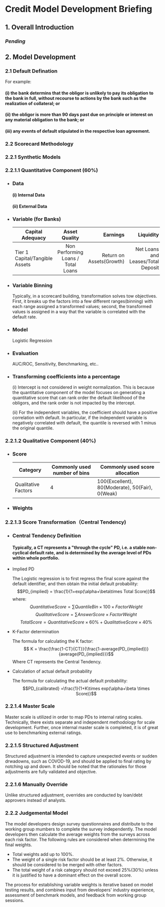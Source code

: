 
# Credit Model Development Briefing

## 1. Overall Introduction

###  *Pending*

## 2. Model Development 
### 2.1 Default Defination
For example: 

#### (i) the bank determins that the obligor is unlikely to pay its obligation to the bank in full, without recourse to actions by the bank such as the realization of collateral; or

#### (ii) the obligor is more than 90 days past due on principle or interest on any material obligation to the bank; or

#### (iii) any events of default stipulated in the respective loan agreement.
### 2.2 Scorecard Methodology
### 2.2.1 Synthetic Models
### 2.2.1.1 Quantitative Component (**60**%)
 - ### Data
    #### (i) Internal Data
    
    #### (ii) External Data
 -  ### Variable (for Banks)
    |Capital Adequacy  | Asset Quality| Earnings| Liquidity | Management | 
    | ------------- |:-------------:| -----:| ---: | ---: |
    | Tier 1 Capital/Tangible Assets     | Non Performing Loans / Total Loans | Return on Assets(Growth) | Net Loans and Leases/Total Deposit| Total Interest Expense/Total Interest Income
- ### Variable Binning
    Typically, in a scorecard building, transformation solves tow objectives. First, it breaks up the factors into a few different ranges(binning) with each range assigned a transformed values; second, the transformed values is assigned in a way that the variable is correlated with the default rate.
 -  ### Model
     Logistic Regression
 -  ### Evaluation
    AUC/ROC, Sensitivity, Benchmarking, etc..
- ### Transforming coefficients into a percentage
    (i) Intercept is not considered in weight normalization. This is because the quantitative component of the model focuses on generating a quantitative score that can rank order the default likelihood of the obligors, and the rank order is not impacted by the intercept.
    
    (ii) For the independent variables, the coefficient should have a positive correlation with default. In particular, if the independent variable is negatively correlated  with default, the quantile is reversed with 1 minus the original quantile.
### 2.2.1.2 Qualitative Component (**40**%)
-  ### Score
    |Category | Commonly used number of bins | Commonly used score allocation|
    | ---| ---| ---|
    |Qualitative Factors| 4 | 100(Excellent), 80(Moderate), 50(Fair), 0(Weak)|

-  ### Weights

### 2.2.1.3 Score Transformation（Central Tendency) 
-  ### Central Tendency Definition
    #### Typically, a CT represents a "through the cycle" PD, i.e. a stable non-cyclical default rate, and is determined by the average level of PDs within whole portfolio.
- Implied PD
  
  The Logistic regression is to first regress the final score against the default identifier, and then obtain the initial default probability: $$PD_{implied} = \frac{1}{1+exp(\alpha+\beta\times Total Score)}$$
  where:
$$Quantitative Score = \sum Quantile Bin  \times  100 \times Factor Weight$$ 
$$Qualitative Score = \sum Answer Score  \times Factor Weight$$ 
$$ Total Score = Quantitative Score \times 60\% + Qualitative Score \times 40\% $$

- K-Factor determination
  
  The formula for calculating the K factor:
  $$ K = \frac{\frac{1-CT}{CT}}{\frac{1-average(PD_{implied})}{average(PD_{implied}}}$$
Where CT represents the Central Tendency.

- Calculation of actual default probability
  
  The formula for calculating the actual default probability:
   $$PD_{calibrated} =\frac{1}{1+K\times exp(\alpha+\beta \times Score)}$$

### 2.2.1.4 Master Scale

Master scale is utilized in order to map PDs to internal rating scales. Technically, there exists separate and independent methodology for scale development. Further, once internal master scale is completed, it is of great use to benchmarking external ratings.
### 2.2.1.5 Structured Adjustment

Structured adjustment is intended to capture unexpected events or sudden drwadowns, such as COVOD-19, and should be applied to final rating by notching up and down. It should be noted that the rationales for those adjustments are fully validated and objective.

### 2.2.1.6 Manually Override

Unlike structured adjustment, overrides are conducted by loan/debt approvers instead of analysts.

### 2.2.2 Judgemental Model
The model developers design survey questionnaires and distribute to the working group mumbers to complete the survey independently. The model developers then calculate the average weights from the surveys across each risk factor. The following rules are considered when determining the final weights.
- Total weights add up to 100%.
- The weight of a single risk factor should be at least 2%. Otherwise, it should be considered to be merged with other factors.
- The total weight of a risk category should not exceed 25%(30%) unless it is justified to have a dominant effect on the overall score. 

The process for establishing variable weights is iterative based on model testing results, and combines input from developers' industry experience, assessment of benchmark models, and feedback from working group sessions. 

